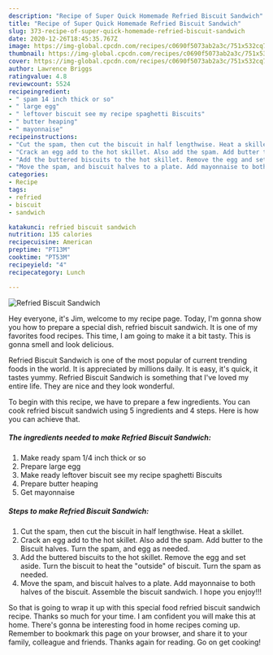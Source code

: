 ```yaml
---
description: "Recipe of Super Quick Homemade Refried Biscuit Sandwich"
title: "Recipe of Super Quick Homemade Refried Biscuit Sandwich"
slug: 373-recipe-of-super-quick-homemade-refried-biscuit-sandwich
date: 2020-12-26T18:45:35.767Z
image: https://img-global.cpcdn.com/recipes/c0690f5073ab2a3c/751x532cq70/refried-biscuit-sandwich-recipe-main-photo.jpg
thumbnail: https://img-global.cpcdn.com/recipes/c0690f5073ab2a3c/751x532cq70/refried-biscuit-sandwich-recipe-main-photo.jpg
cover: https://img-global.cpcdn.com/recipes/c0690f5073ab2a3c/751x532cq70/refried-biscuit-sandwich-recipe-main-photo.jpg
author: Lawrence Briggs
ratingvalue: 4.8
reviewcount: 5524
recipeingredient:
- " spam 14 inch thick or so"
- " large egg"
- " leftover biscuit see my recipe spaghetti Biscuits"
- " butter heaping"
- " mayonnaise"
recipeinstructions:
- "Cut the spam, then cut the biscuit in half lengthwise. Heat a skillet."
- "Crack an egg add to the hot skillet. Also add the spam. Add butter to the Biscuit halves. Turn the spam, and egg as needed."
- "Add the buttered biscuits to the hot skillet. Remove the egg and set aside. Turn the biscuit to heat the &#34;outside&#34; of biscuit. Turn the spam as needed."
- "Move the spam, and biscuit halves to a plate. Add mayonnaise to both halves of the biscuit. Assemble the biscuit sandwich. I hope you enjoy!!!"
categories:
- Recipe
tags:
- refried
- biscuit
- sandwich

katakunci: refried biscuit sandwich 
nutrition: 135 calories
recipecuisine: American
preptime: "PT13M"
cooktime: "PT53M"
recipeyield: "4"
recipecategory: Lunch

---
```



![Refried Biscuit Sandwich](https://img-global.cpcdn.com/recipes/c0690f5073ab2a3c/751x532cq70/refried-biscuit-sandwich-recipe-main-photo.jpg)

Hey everyone, it's Jim, welcome to my recipe page. Today, I'm gonna show you how to prepare a special dish, refried biscuit sandwich. It is one of my favorites food recipes. This time, I am going to make it a bit tasty. This is gonna smell and look delicious.



Refried Biscuit Sandwich is one of the most popular of current trending foods in the world. It is appreciated by millions daily. It is easy, it's quick, it tastes yummy. Refried Biscuit Sandwich is something that I've loved my entire life. They are nice and they look wonderful.


To begin with this recipe, we have to prepare a few ingredients. You can cook refried biscuit sandwich using 5 ingredients and 4 steps. Here is how you can achieve that.

<!--inarticleads1-->

##### The ingredients needed to make Refried Biscuit Sandwich:

1. Make ready  spam 1/4 inch thick or so
1. Prepare  large egg
1. Make ready  leftover biscuit see my recipe spaghetti Biscuits
1. Prepare  butter heaping
1. Get  mayonnaise




<!--inarticleads2-->

##### Steps to make Refried Biscuit Sandwich:

1. Cut the spam, then cut the biscuit in half lengthwise. Heat a skillet.
1. Crack an egg add to the hot skillet. Also add the spam. Add butter to the Biscuit halves. Turn the spam, and egg as needed.
1. Add the buttered biscuits to the hot skillet. Remove the egg and set aside. Turn the biscuit to heat the &#34;outside&#34; of biscuit. Turn the spam as needed.
1. Move the spam, and biscuit halves to a plate. Add mayonnaise to both halves of the biscuit. Assemble the biscuit sandwich. I hope you enjoy!!!




So that is going to wrap it up with this special food refried biscuit sandwich recipe. Thanks so much for your time. I am confident you will make this at home. There's gonna be interesting food in home recipes coming up. Remember to bookmark this page on your browser, and share it to your family, colleague and friends. Thanks again for reading. Go on get cooking!
